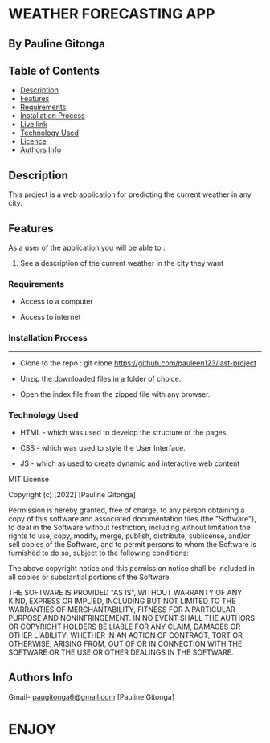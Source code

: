 # WEATHER FORECASTING APP

   ## By Pauline Gitonga

## Table of Contents

- [Description](#description)
- [Features](#features)
- [Requirements](#requirements)
- [Installation Process](#installation-Process)
- [Live link](https://pauleen123.github.io/weather-app.github.io/)
- [Technology Used](#technology-Used)
- [Licence](#licence)
- [Authors Info](#Authors-info)

## Description

 <p>This project is a web application for predicting the current weather in any city.
 </p>

## Features

As a user of the application,you will be able to :

1. See a description of the current weather in the city they want

 ###  Requirements

 * Access to  a computer

 * Access to internet

### Installation Process

 ****  
* Clone to the repo : git clone https://github.com/pauleen123/last-project

* Unzip the downloaded files in a folder of choice.

* Open the index file from the zipped file with any browser.

### Technology  Used
* HTML - which was used to develop the structure of the pages.

* CSS - which was used to style the User Interface.

* JS - which as used to create dynamic and interactive web content

MIT License

Copyright (c) [2022] [Pauline Gitonga]

Permission is hereby granted, free of charge, to any person obtaining a copy
of this software and associated documentation files (the "Software"), to deal
in the Software without restriction, including without limitation the rights
to use, copy, modify, merge, publish, distribute, sublicense, and/or sell
copies of the Software, and to permit persons to whom the Software is
furnished to do so, subject to the following conditions:

The above copyright notice and this permission notice shall be included in all
copies or substantial portions of the Software.

THE SOFTWARE IS PROVIDED "AS IS", WITHOUT WARRANTY OF ANY KIND, EXPRESS OR
IMPLIED, INCLUDING BUT NOT LIMITED TO THE WARRANTIES OF MERCHANTABILITY,
FITNESS FOR A PARTICULAR PURPOSE AND NONINFRINGEMENT. IN NO EVENT SHALL THE
AUTHORS OR COPYRIGHT HOLDERS BE LIABLE FOR ANY CLAIM, DAMAGES OR OTHER
LIABILITY, WHETHER IN AN ACTION OF CONTRACT, TORT OR OTHERWISE, ARISING FROM,
OUT OF OR IN CONNECTION WITH THE SOFTWARE OR THE USE OR OTHER DEALINGS IN THE
SOFTWARE.

## Authors Info

Gmail- paugitonga6@gmail.com [Pauline Gitonga]


# ENJOY
